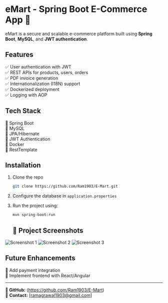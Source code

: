 # eMart - Spring Boot E-Commerce App 🚀

eMart is a secure and scalable e-commerce platform built using **Spring Boot**, **MySQL**, and **JWT authentication**. 

## Features
✅ User authentication with JWT  
✅ REST APIs for products, users, orders  
✅ PDF invoice generation  
✅ Internationalization (I18N) support  
✅ Dockerized deployment  
✅ Logging with AOP  

## Tech Stack  
🔹 Spring Boot  
🔹 MySQL  
🔹 JPA/Hibernate  
🔹 JWT Authentication  
🔹 Docker  
🔹 RestTemplate  

## Installation
1. Clone the repo  
   ```bash
   git clone https://github.com/Ram1903/E-Mart.git
   ```
2. Configure the database in `application.properties`  
3. Run the project using:  
   ```bash
   mvn spring-boot:run
   ```

   ## 📸 Project Screenshots
![Screenshot 1](https://drive.google.com/uc?id=1dEUilr_-S5nKu3niExMLxDQcUCoGaqif)
![Screenshot 2](https://drive.google.com/uc?id=1KWy7Y7PpPq0o1nZUKdagfSbte39ihfbM)
![Screenshot 3](https://drive.google.com/uc?id=1HDy1CROW6TEMEezpkdGy4I_RFf1w1DOi)

## Future Enhancements  
🚀 Add payment integration  
🚀 Implement frontend with React/Angular  

---
**🔗 GitHub:** (https://github.com/Ram1903/E-Mart)  
📧 **Contact:** [ramagrawal1903@gmail.com]  
